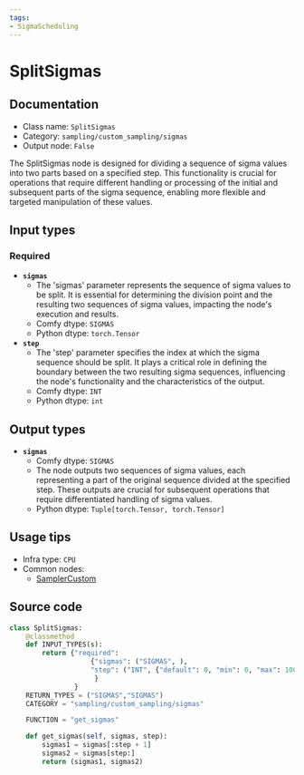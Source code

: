 ```yaml
---
tags:
- SigmaScheduling
---
```


# SplitSigmas
## Documentation
- Class name: `SplitSigmas`
- Category: `sampling/custom_sampling/sigmas`
- Output node: `False`

The SplitSigmas node is designed for dividing a sequence of sigma values into two parts based on a specified step. This functionality is crucial for operations that require different handling or processing of the initial and subsequent parts of the sigma sequence, enabling more flexible and targeted manipulation of these values.
## Input types
### Required
- **`sigmas`**
    - The 'sigmas' parameter represents the sequence of sigma values to be split. It is essential for determining the division point and the resulting two sequences of sigma values, impacting the node's execution and results.
    - Comfy dtype: `SIGMAS`
    - Python dtype: `torch.Tensor`
- **`step`**
    - The 'step' parameter specifies the index at which the sigma sequence should be split. It plays a critical role in defining the boundary between the two resulting sigma sequences, influencing the node's functionality and the characteristics of the output.
    - Comfy dtype: `INT`
    - Python dtype: `int`
## Output types
- **`sigmas`**
    - Comfy dtype: `SIGMAS`
    - The node outputs two sequences of sigma values, each representing a part of the original sequence divided at the specified step. These outputs are crucial for subsequent operations that require differentiated handling of sigma values.
    - Python dtype: `Tuple[torch.Tensor, torch.Tensor]`
## Usage tips
- Infra type: `CPU`
- Common nodes:
    - [SamplerCustom](../../Comfy/Nodes/SamplerCustom.md)



## Source code
```python
class SplitSigmas:
    @classmethod
    def INPUT_TYPES(s):
        return {"required":
                    {"sigmas": ("SIGMAS", ),
                    "step": ("INT", {"default": 0, "min": 0, "max": 10000}),
                     }
                }
    RETURN_TYPES = ("SIGMAS","SIGMAS")
    CATEGORY = "sampling/custom_sampling/sigmas"

    FUNCTION = "get_sigmas"

    def get_sigmas(self, sigmas, step):
        sigmas1 = sigmas[:step + 1]
        sigmas2 = sigmas[step:]
        return (sigmas1, sigmas2)

```
